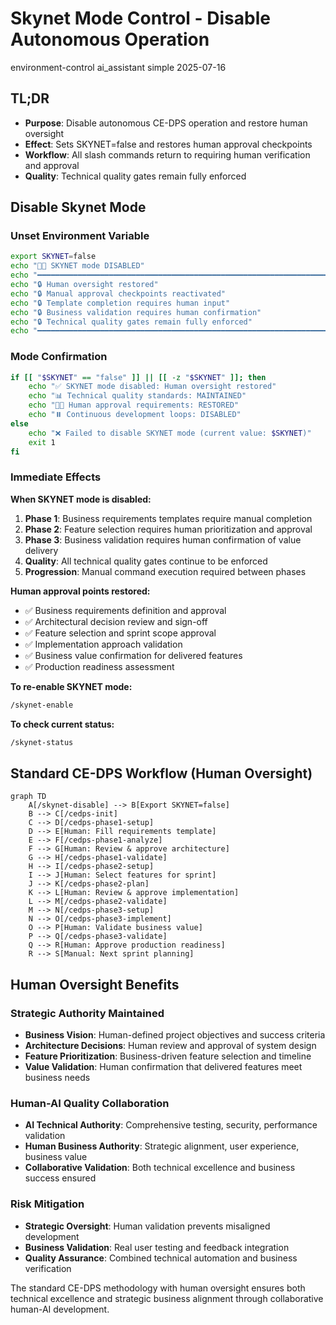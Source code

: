 # <context>Skynet Mode Control - Disable Autonomous Operation</context>

<meta>
  <title>Skynet Mode Disable</title>
  <type>environment-control</type>
  <audience>ai_assistant</audience>
  <complexity>simple</complexity>
  <updated>2025-07-16</updated>
</meta>

## <summary priority="critical">TL;DR</summary>
- **Purpose**: Disable autonomous CE-DPS operation and restore human oversight
- **Effect**: Sets SKYNET=false and restores human approval checkpoints
- **Workflow**: All slash commands return to requiring human verification and approval
- **Quality**: Technical quality gates remain fully enforced

## <implementation>Disable Skynet Mode</implementation>

### <action priority="critical">Unset Environment Variable</action>
```bash
export SKYNET=false
echo "👨‍💼 SKYNET mode DISABLED"
echo "━━━━━━━━━━━━━━━━━━━━━━━━━━━━━━━━━━━━━━━━━━━━━━━━━━━━━━━━━━━━━━━━━━━━━━━━━━━━━━━━━━━━━━━━"
echo "🔒 Human oversight restored"
echo "🔒 Manual approval checkpoints reactivated"
echo "🔒 Template completion requires human input"
echo "🔒 Business validation requires human confirmation"
echo "🔒 Technical quality gates remain fully enforced"
echo "━━━━━━━━━━━━━━━━━━━━━━━━━━━━━━━━━━━━━━━━━━━━━━━━━━━━━━━━━━━━━━━━━━━━━━━━━━━━━━━━━━━━━━━━"
```

### <validation>Mode Confirmation</validation>
```bash
if [[ "$SKYNET" == "false" ]] || [[ -z "$SKYNET" ]]; then
    echo "✅ SKYNET mode disabled: Human oversight restored"
    echo "📊 Technical quality standards: MAINTAINED"
    echo "👨‍💼 Human approval requirements: RESTORED"
    echo "⏸️ Continuous development loops: DISABLED"
else
    echo "❌ Failed to disable SKYNET mode (current value: $SKYNET)"
    exit 1
fi
```

### <next-steps priority="high">Immediate Effects</next-steps>
**When SKYNET mode is disabled:**
1. **Phase 1**: Business requirements templates require manual completion
2. **Phase 2**: Feature selection requires human prioritization and approval
3. **Phase 3**: Business validation requires human confirmation of value delivery
4. **Quality**: All technical quality gates continue to be enforced
5. **Progression**: Manual command execution required between phases

**Human approval points restored:**
- ✅ Business requirements definition and approval
- ✅ Architectural decision review and sign-off
- ✅ Feature selection and sprint scope approval
- ✅ Implementation approach validation
- ✅ Business value confirmation for delivered features
- ✅ Production readiness assessment

**To re-enable SKYNET mode:**
```bash
/skynet-enable
```

**To check current status:**
```bash
/skynet-status
```

## <workflow>Standard CE-DPS Workflow (Human Oversight)</workflow>

```mermaid
graph TD
    A[/skynet-disable] --> B[Export SKYNET=false]
    B --> C[/cedps-init]
    C --> D[/cedps-phase1-setup]
    D --> E[Human: Fill requirements template]
    E --> F[/cedps-phase1-analyze]
    F --> G[Human: Review & approve architecture]
    G --> H[/cedps-phase1-validate]
    H --> I[/cedps-phase2-setup]
    I --> J[Human: Select features for sprint]
    J --> K[/cedps-phase2-plan]
    K --> L[Human: Review & approve implementation]
    L --> M[/cedps-phase2-validate]
    M --> N[/cedps-phase3-setup]
    N --> O[/cedps-phase3-implement]
    O --> P[Human: Validate business value]
    P --> Q[/cedps-phase3-validate]
    Q --> R[Human: Approve production readiness]
    R --> S[Manual: Next sprint planning]
```

## <benefits>Human Oversight Benefits</benefits>

### <strategic-control>Strategic Authority Maintained</strategic-control>
- **Business Vision**: Human-defined project objectives and success criteria
- **Architecture Decisions**: Human review and approval of system design
- **Feature Prioritization**: Business-driven feature selection and timeline
- **Value Validation**: Human confirmation that delivered features meet business needs

### <quality-collaboration>Human-AI Quality Collaboration</quality-collaboration>
- **AI Technical Authority**: Comprehensive testing, security, performance validation
- **Human Business Authority**: Strategic alignment, user experience, business value
- **Collaborative Validation**: Both technical excellence and business success ensured

### <risk-management>Risk Mitigation</risk-management>
- **Strategic Oversight**: Human validation prevents misaligned development
- **Business Validation**: Real user testing and feedback integration
- **Quality Assurance**: Combined technical automation and business verification

The standard CE-DPS methodology with human oversight ensures both technical excellence and strategic business alignment through collaborative human-AI development.